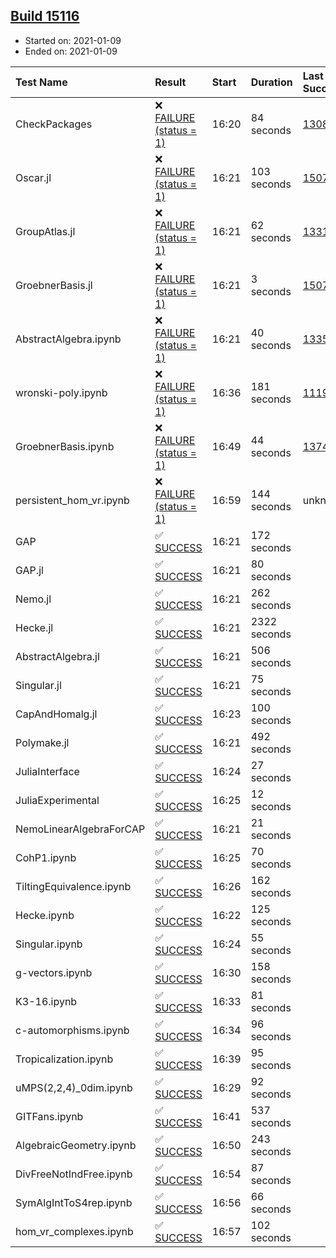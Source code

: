 ## [Build 15116](https://oscarci.mathematik.uni-kl.de/job/oscar/15116/)

* Started on: 2021-01-09
* Ended on: 2021-01-09

| Test Name    | Result | Start | Duration | Last Success | First Failure |
|:-------------|:-------|:------|:---------|:-------------|:--------------|
| CheckPackages | ❌ [FAILURE (status = 1)](https://oscarci.mathematik.uni-kl.de/job/oscar/15116/artifact/logs/build-15116/CheckPackages.log) | 16:20 | 84 seconds | [13085](https://oscarci.mathematik.uni-kl.de/job/oscar/13085/) | [13086](https://oscarci.mathematik.uni-kl.de/job/oscar/13086/) |
| Oscar.jl | ❌ [FAILURE (status = 1)](https://oscarci.mathematik.uni-kl.de/job/oscar/15116/artifact/logs/build-15116/Oscar.jl.log) | 16:21 | 103 seconds | [15079](https://oscarci.mathematik.uni-kl.de/job/oscar/15079/) | [15080](https://oscarci.mathematik.uni-kl.de/job/oscar/15080/) |
| GroupAtlas.jl | ❌ [FAILURE (status = 1)](https://oscarci.mathematik.uni-kl.de/job/oscar/15116/artifact/logs/build-15116/GroupAtlas.jl.log) | 16:21 | 62 seconds | [13311](https://oscarci.mathematik.uni-kl.de/job/oscar/13311/) | [13312](https://oscarci.mathematik.uni-kl.de/job/oscar/13312/) |
| GroebnerBasis.jl | ❌ [FAILURE (status = 1)](https://oscarci.mathematik.uni-kl.de/job/oscar/15116/artifact/logs/build-15116/GroebnerBasis.jl.log) | 16:21 | 3 seconds | [15079](https://oscarci.mathematik.uni-kl.de/job/oscar/15079/) | [15080](https://oscarci.mathematik.uni-kl.de/job/oscar/15080/) |
| AbstractAlgebra.ipynb | ❌ [FAILURE (status = 1)](https://oscarci.mathematik.uni-kl.de/job/oscar/15116/artifact/logs/build-15116/AbstractAlgebra.ipynb.log) | 16:21 | 40 seconds | [13355](https://oscarci.mathematik.uni-kl.de/job/oscar/13355/) | [13356](https://oscarci.mathematik.uni-kl.de/job/oscar/13356/) |
| wronski-poly.ipynb | ❌ [FAILURE (status = 1)](https://oscarci.mathematik.uni-kl.de/job/oscar/15116/artifact/logs/build-15116/wronski-poly.ipynb.log) | 16:36 | 181 seconds | [11192](https://oscarci.mathematik.uni-kl.de/job/oscar/11192/) | [11193](https://oscarci.mathematik.uni-kl.de/job/oscar/11193/) |
| GroebnerBasis.ipynb | ❌ [FAILURE (status = 1)](https://oscarci.mathematik.uni-kl.de/job/oscar/15116/artifact/logs/build-15116/GroebnerBasis.ipynb.log) | 16:49 | 44 seconds | [13748](https://oscarci.mathematik.uni-kl.de/job/oscar/13748/) | [13749](https://oscarci.mathematik.uni-kl.de/job/oscar/13749/) |
| persistent_hom_vr.ipynb | ❌ [FAILURE (status = 1)](https://oscarci.mathematik.uni-kl.de/job/oscar/15116/artifact/logs/build-15116/persistent_hom_vr.ipynb.log) | 16:59 | 144 seconds | unknown | unknown |
| GAP | ✅ [SUCCESS](https://oscarci.mathematik.uni-kl.de/job/oscar/15116/artifact/logs/build-15116/GAP.log) | 16:21 | 172 seconds |  |  |
| GAP.jl | ✅ [SUCCESS](https://oscarci.mathematik.uni-kl.de/job/oscar/15116/artifact/logs/build-15116/GAP.jl.log) | 16:21 | 80 seconds |  |  |
| Nemo.jl | ✅ [SUCCESS](https://oscarci.mathematik.uni-kl.de/job/oscar/15116/artifact/logs/build-15116/Nemo.jl.log) | 16:21 | 262 seconds |  |  |
| Hecke.jl | ✅ [SUCCESS](https://oscarci.mathematik.uni-kl.de/job/oscar/15116/artifact/logs/build-15116/Hecke.jl.log) | 16:21 | 2322 seconds |  |  |
| AbstractAlgebra.jl | ✅ [SUCCESS](https://oscarci.mathematik.uni-kl.de/job/oscar/15116/artifact/logs/build-15116/AbstractAlgebra.jl.log) | 16:21 | 506 seconds |  |  |
| Singular.jl | ✅ [SUCCESS](https://oscarci.mathematik.uni-kl.de/job/oscar/15116/artifact/logs/build-15116/Singular.jl.log) | 16:21 | 75 seconds |  |  |
| CapAndHomalg.jl | ✅ [SUCCESS](https://oscarci.mathematik.uni-kl.de/job/oscar/15116/artifact/logs/build-15116/CapAndHomalg.jl.log) | 16:23 | 100 seconds |  |  |
| Polymake.jl | ✅ [SUCCESS](https://oscarci.mathematik.uni-kl.de/job/oscar/15116/artifact/logs/build-15116/Polymake.jl.log) | 16:21 | 492 seconds |  |  |
| JuliaInterface | ✅ [SUCCESS](https://oscarci.mathematik.uni-kl.de/job/oscar/15116/artifact/logs/build-15116/JuliaInterface.log) | 16:24 | 27 seconds |  |  |
| JuliaExperimental | ✅ [SUCCESS](https://oscarci.mathematik.uni-kl.de/job/oscar/15116/artifact/logs/build-15116/JuliaExperimental.log) | 16:25 | 12 seconds |  |  |
| NemoLinearAlgebraForCAP | ✅ [SUCCESS](https://oscarci.mathematik.uni-kl.de/job/oscar/15116/artifact/logs/build-15116/NemoLinearAlgebraForCAP.log) | 16:21 | 21 seconds |  |  |
| CohP1.ipynb | ✅ [SUCCESS](https://oscarci.mathematik.uni-kl.de/job/oscar/15116/artifact/logs/build-15116/CohP1.ipynb.log) | 16:25 | 70 seconds |  |  |
| TiltingEquivalence.ipynb | ✅ [SUCCESS](https://oscarci.mathematik.uni-kl.de/job/oscar/15116/artifact/logs/build-15116/TiltingEquivalence.ipynb.log) | 16:26 | 162 seconds |  |  |
| Hecke.ipynb | ✅ [SUCCESS](https://oscarci.mathematik.uni-kl.de/job/oscar/15116/artifact/logs/build-15116/Hecke.ipynb.log) | 16:22 | 125 seconds |  |  |
| Singular.ipynb | ✅ [SUCCESS](https://oscarci.mathematik.uni-kl.de/job/oscar/15116/artifact/logs/build-15116/Singular.ipynb.log) | 16:24 | 55 seconds |  |  |
| g-vectors.ipynb | ✅ [SUCCESS](https://oscarci.mathematik.uni-kl.de/job/oscar/15116/artifact/logs/build-15116/g-vectors.ipynb.log) | 16:30 | 158 seconds |  |  |
| K3-16.ipynb | ✅ [SUCCESS](https://oscarci.mathematik.uni-kl.de/job/oscar/15116/artifact/logs/build-15116/K3-16.ipynb.log) | 16:33 | 81 seconds |  |  |
| c-automorphisms.ipynb | ✅ [SUCCESS](https://oscarci.mathematik.uni-kl.de/job/oscar/15116/artifact/logs/build-15116/c-automorphisms.ipynb.log) | 16:34 | 96 seconds |  |  |
| Tropicalization.ipynb | ✅ [SUCCESS](https://oscarci.mathematik.uni-kl.de/job/oscar/15116/artifact/logs/build-15116/Tropicalization.ipynb.log) | 16:39 | 95 seconds |  |  |
| uMPS(2,2,4)_0dim.ipynb | ✅ [SUCCESS](https://oscarci.mathematik.uni-kl.de/job/oscar/15116/artifact/logs/build-15116/uMPS-2-2-4-_0dim.ipynb.log) | 16:29 | 92 seconds |  |  |
| GITFans.ipynb | ✅ [SUCCESS](https://oscarci.mathematik.uni-kl.de/job/oscar/15116/artifact/logs/build-15116/GITFans.ipynb.log) | 16:41 | 537 seconds |  |  |
| AlgebraicGeometry.ipynb | ✅ [SUCCESS](https://oscarci.mathematik.uni-kl.de/job/oscar/15116/artifact/logs/build-15116/AlgebraicGeometry.ipynb.log) | 16:50 | 243 seconds |  |  |
| DivFreeNotIndFree.ipynb | ✅ [SUCCESS](https://oscarci.mathematik.uni-kl.de/job/oscar/15116/artifact/logs/build-15116/DivFreeNotIndFree.ipynb.log) | 16:54 | 87 seconds |  |  |
| SymAlgIntToS4rep.ipynb | ✅ [SUCCESS](https://oscarci.mathematik.uni-kl.de/job/oscar/15116/artifact/logs/build-15116/SymAlgIntToS4rep.ipynb.log) | 16:56 | 66 seconds |  |  |
| hom_vr_complexes.ipynb | ✅ [SUCCESS](https://oscarci.mathematik.uni-kl.de/job/oscar/15116/artifact/logs/build-15116/hom_vr_complexes.ipynb.log) | 16:57 | 102 seconds |  |  |
